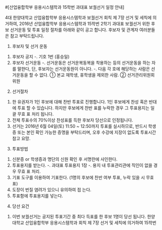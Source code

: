 ﻿#[산업융합학부 응용시스템학과 15학번 과대표 보궐선거 일정 안내]

4대 한양대학교 산업융합학부 응용시스템학과 보궐선거 회칙 제 7장 선거 및 세칙에 의거하여,
2016년 산업융합학부 응용시스템학과 15학번 2학기 과대표 보궐선거 위한 후보 선거운동 및 투표 일정 절차를 아래와 같이 공고 합니다. 후보자 및 관계자 여러분들은 참고 부탁드립니다.


1.   후보자 및 선거 운동
1)   후보자 공지
-. 기호 1번 (홍승일)
2)   후보자 선거운동
-. 선거운동은 선거운복동복을 착용하는 등의 선거운동을 하는 자를 말한다,
단, 후보자는 선거운동원이 아니다.
-. 다음 각 호에 해당하는 사람은 선거운동을 할 수 없다.
①   본교 재학생, 휴학생을 제외한 사람.
②   선거관리위원회 위원

2.   선거절차
1)   한 유권자가 1인 후보에 대해 찬반 투표로 진행합니다. 1인 후보에게 찬성 혹은 반대에 투표 할 수 있습니다. 하지만 후보에게 찬반 표를 누락한 경우 그 투표용지는 일괄 무효 표 처리 됩니다.
2)   전체 투표수의 70%이상 찬성표를 득한 후보자 당선으로 인정됩니다.
3)   선거는 2016년 6월 04일(토) 11:50 ~ 12:50까지 투표를 실시하므로, 반드시 학생증 또는 본인 확인 가능한 증명을 부탁드리며, 오후 수강에 지장이 없도록 투표시간 참고 요망.

3.   투표방법
1)   신분증 or 학생증과 명단의 신원 확인 후 서명란에 사인한다.
2)   투표용지를 받는다.
-. 과대표 투표용지 1장
-. 용지 내 투표관리관에 직인이 없을 경우 무효 표 처리.
3)   기표 도구를 이용하여 기표한다. (1명의 후보에 찬반 여부 투표, 누락 있을 시 무효 표)
4)   도장이 번질 염려가 있으니 유의하여 접 는다.
5)   투표함에 투표용지를 넣는다.

4.   당선 요건
1)   이번 보궐선거는 공지된 투표기간 중 최다 득표를 한 후보 1명이 당선 됩니다. 한양대학교 산업융합학부 응용시스템학과 회칙 제 7장 선거 및 세칙에 의거하여 15학번
